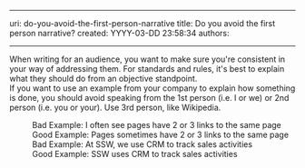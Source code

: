 

---
uri: do-you-avoid-the-first-person-narrative
title: Do you avoid the first person narrative?
created: YYYY-03-DD 23:58:34
authors:

---




<span class='intro'> ​When writing for an audience, you want to make sure you're consistent in your way&#160;of addressing them. For standards and rules, it's best to explain what they should do from an objective standpoint.<br>
If you want to use an example from your company to explain how something is done, you should avoid speaking from the 1st person (i.e. I or we) or 2nd person (i.e. you or your). Use 3rd person, like Wikipedia.<br> </span>

<dd class="ssw15-rteElement-FigureBad">​​​​​​​Bad Example&#58; I often see pages have 2 or 3 links to the same page<br></dd><dd class="ssw15-rteElement-FigureGood">​Good&#160;Example&#58; Pages sometimes have 2 or 3 links to the same pag​e</dd><dd class="ssw15-rteElement-FigureBad">Bad Example&#58; At SSW, we use CRM to track sales activities&#160;</dd><dd class="ssw15-rteElement-FigureGood">Good&#160;Example&#58; SSW uses CRM to track sales activities</dd><p class="ssw15-rteElement-P"> 
</p>


